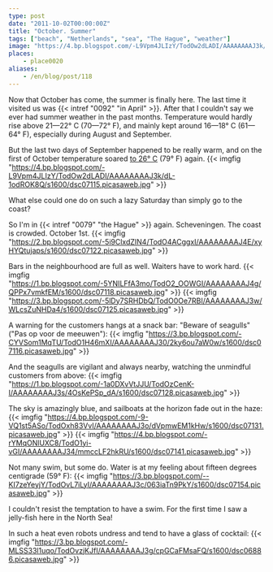 ```yaml
---
type: post
date: "2011-10-02T00:00:00Z"
title: "October. Summer"
tags: ["beach", "Netherlands", "sea", "The Hague", "weather"]
image: "https://4.bp.blogspot.com/-L9Vpm4JLIzY/TodOw2dLADI/AAAAAAAAJ3k/dL-1odROK8Q/s1600/dsc07115.picasaweb.jpg"
places:
    - place0020
aliases:
    - /en/blog/post/118
---
```


Now that October has come, the summer is finally here. The last time it visited us was {{< intref "0092" "in April" >}}. After that I couldn't say we ever had summer weather in the past months. Temperature would hardly rise above 21—22° C (70—72° F), and mainly kept around 16—18° C (61—64° F), especially during August and September.

But the last two days of September happened to be really warm, and on the first of October temperature soared [to 26° C](http://www.knmi.nl/climatology/daily_data/index.cgi?station=260&year=2011&month=10&day=01) (79° F) again.
{{< imgfig "https://4.bp.blogspot.com/-L9Vpm4JLIzY/TodOw2dLADI/AAAAAAAAJ3k/dL-1odROK8Q/s1600/dsc07115.picasaweb.jpg" >}}

What else could one do on such a lazy Saturday than simply go to the coast?

<!--more-->

So I'm in {{< intref "0079" "the Hague" >}} again. Scheveningen. The coast is crowded. October 1st.
{{< imgfig "https://2.bp.blogspot.com/-5i9ClxdZIN4/TodO4ACggxI/AAAAAAAAJ4E/xyHYQtujaps/s1600/dsc07122.picasaweb.jpg" >}}

Bars in the neighbourhood are full as well. Waiters have to work hard.
{{< imgfig "https://1.bp.blogspot.com/-5YNILFfA3mo/TodO2_OOWGI/AAAAAAAAJ4g/QPPx7vmkfEM/s1600/dsc07118.picasaweb.jpg" >}}
{{< imgfig "https://3.bp.blogspot.com/-5lDy7SRHDbQ/TodO0Oe7RBI/AAAAAAAAJ3w/WLcsZuNHDa4/s1600/dsc07125.picasaweb.jpg" >}}

A warning for the customers hangs at a snack bar: "Beware of seagulls" ("Pas op voor de meeuwen"):
{{< imgfig "https://3.bp.blogspot.com/-CYVSom1MqTU/TodO1H46mXI/AAAAAAAAJ30/2ky6ou7aW0w/s1600/dsc07116.picasaweb.jpg" >}}

And the seagulls are vigilant and always nearby, watching the unmindful customers from above:
{{< imgfig "https://1.bp.blogspot.com/-1a0DXvVtJJU/TodOzCenK-I/AAAAAAAAJ3s/4OsKePSp_dA/s1600/dsc07128.picasaweb.jpg" >}}

The sky is amazingly blue, and sailboats at the horizon fade out in the haze:
{{< imgfig "https://4.bp.blogspot.com/-9-VQ1st5ASo/TodOxh83VvI/AAAAAAAAJ3o/dVpmwEM1kHw/s1600/dsc07131.picasaweb.jpg" >}}
{{< imgfig "https://4.bp.blogspot.com/-rYMqONlUXC8/TodO1yi-vGI/AAAAAAAAJ34/mmccLF2hkRU/s1600/dsc07141.picasaweb.jpg" >}}

Not many swim, but some do. Water is at my feeling about fifteen degrees centigrade (59° F):
{{< imgfig "https://3.bp.blogspot.com/--KI7zeYeyjY/TodOvL7iLyI/AAAAAAAAJ3c/063iaTn9PkY/s1600/dsc07154.picasaweb.jpg" >}}

I couldn't resist the temptation to have a swim. For the first time I saw a jelly-fish here in the North Sea!

In such a heat even robots undress and tend to have a glass of cocktail:
{{< imgfig "https://3.bp.blogspot.com/-MLSS33l1uqo/TodOvzjKJfI/AAAAAAAAJ3g/cpGCaFMsaFQ/s1600/dsc06886.picasaweb.jpg" >}}
